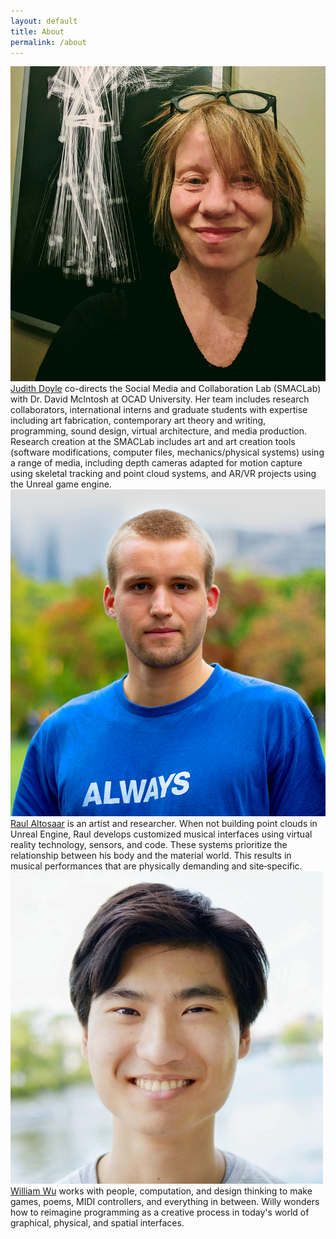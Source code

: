 ```yaml
---
layout: default
title: About
permalink: /about
---
```

<section>
<article class="project about">

<img id="headshot" src="assets/img/pages/about/judith-doyle.jpg">
<a href="http://readingpictures.com/" target="_blank">Judith Doyle</a> co-directs the Social Media and Collaboration Lab (SMACLab) with Dr. David McIntosh at OCAD University. Her team includes research collaborators, international interns and graduate students with expertise including art fabrication, contemporary art theory and writing, programming, sound design, virtual architecture, and media production. Research creation at the SMACLab includes art and art creation tools (software modifications, computer files, mechanics/physical systems) using a range of media, including depth cameras adapted for motion capture using skeletal tracking and point cloud systems, and AR/VR projects using the Unreal game engine.

<img id="headshot" src="assets/img/pages/about/raul-altosaar.jpg">
<a href="https://raul.earth/" target="_blank">Raul Altosaar</a> is an artist and researcher. When not building point clouds in Unreal Engine, Raul develops customized musical interfaces using virtual reality technology, sensors, and code. These systems prioritize the relationship between his body and the material world. This results in musical performances that are physically demanding and site‑specific.

<img id="headshot" src="assets/img/pages/about/william-wu.jpg">
<a href="https://willy-vvu.github.io/" target="_blank">William Wu</a> works with people, computation, and design thinking to make games, poems, MIDI controllers, and everything in between. Willy wonders how to reimagine programming as a creative process in today's world of graphical, physical, and spatial interfaces.

</article>
</section>